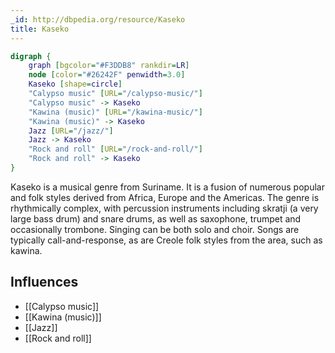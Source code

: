 ```yaml
---
_id: http://dbpedia.org/resource/Kaseko
title: Kaseko
---
```


```dot
digraph {
	graph [bgcolor="#F3DDB8" rankdir=LR]
	node [color="#26242F" penwidth=3.0]
	Kaseko [shape=circle]
	"Calypso music" [URL="/calypso-music/"]
	"Calypso music" -> Kaseko
	"Kawina (music)" [URL="/kawina-music/"]
	"Kawina (music)" -> Kaseko
	Jazz [URL="/jazz/"]
	Jazz -> Kaseko
	"Rock and roll" [URL="/rock-and-roll/"]
	"Rock and roll" -> Kaseko
}
```

Kaseko is a musical genre from Suriname. It is a fusion of numerous popular and folk styles derived from Africa, Europe and the Americas. The genre is rhythmically complex, with percussion instruments including skratji (a very large bass drum) and snare drums, as well as saxophone, trumpet and occasionally trombone. Singing can be both solo and choir. Songs are typically call-and-response, as are Creole folk styles from the area, such as kawina.

## Influences

- [[Calypso music]]
- [[Kawina (music)]]
- [[Jazz]]
- [[Rock and roll]]
